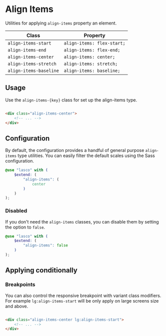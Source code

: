 # Align Items

Utilities for applying `align-items` property an element.

| Class                  | Property                   |
|------------------------|----------------------------|
| `align-items-start`    | `align-items: flex-start;` |
| `align-items-end`      | `align-items: flex-end;`   |
| `align-items-center`   | `align-items: center;`     |
| `align-items-stretch`  | `align-items: stretch;`    |
| `align-items-baseline` | `align-items: baseline;`   |

## Usage

Use the `align-items-{key}` class for set up the align-items type.

```html

<div class="align-items-center">
    <!-- ... -->
</div>
```

## Configuration

By default, the configuration provides a handful of general purpose `align-items` type utilities. You can easily filter
the default scales using the Sass configuration.

```scss
@use "lasco" with (
    $extend: (
        "align-items": (
            center
        )
    )
);
```

### Disabled

If you don't need the `align-items` classes, you can disable them by setting the option to `false`.

```scss
@use "lasco" with (
    $extend: (
        "align-items": false
    )
);
```

## Applying conditionally

### Breakpoints

You can also control the responsive breakpoint with variant class modifiers. For example `lg:align-items-start` will be
only apply on large screens size and above.

```html

<div class="align-items-center lg:align-items-start">
    <!-- ... -->
</div>
```
